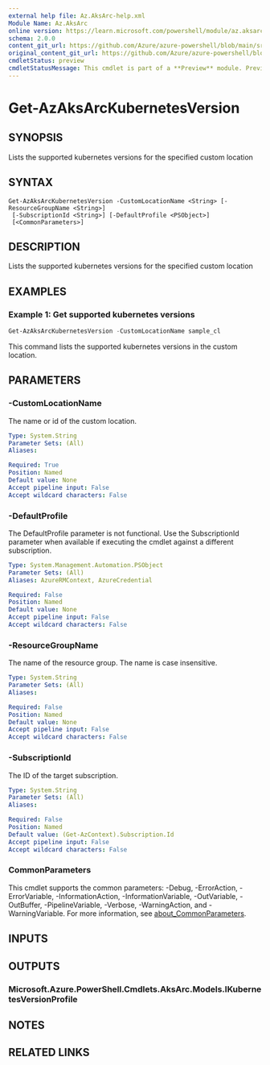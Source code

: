 ```yaml
---
external help file: Az.AksArc-help.xml
Module Name: Az.AksArc
online version: https://learn.microsoft.com/powershell/module/az.aksarc/get-azaksarckubernetesversion
schema: 2.0.0
content_git_url: https://github.com/Azure/azure-powershell/blob/main/src/AksArc/AksArc/help/Get-AzAksArcKubernetesVersion.md
original_content_git_url: https://github.com/Azure/azure-powershell/blob/main/src/AksArc/AksArc/help/Get-AzAksArcKubernetesVersion.md
cmdletStatus: preview
cmdletStatusMessage: This cmdlet is part of a **Preview** module. Preview versions aren't recommended for use in production environments. For more information, see https://aka.ms/azps-refstatus.
---
```


# Get-AzAksArcKubernetesVersion

## SYNOPSIS
Lists the supported kubernetes versions for the specified custom location

## SYNTAX

```
Get-AzAksArcKubernetesVersion -CustomLocationName <String> [-ResourceGroupName <String>]
 [-SubscriptionId <String>] [-DefaultProfile <PSObject>]
 [<CommonParameters>]
```

## DESCRIPTION
Lists the supported kubernetes versions for the specified custom location

## EXAMPLES

### Example 1: Get supported kubernetes versions
```powershell
Get-AzAksArcKubernetesVersion -CustomLocationName sample_cl
```

This command lists the supported kubernetes versions in the custom location.

## PARAMETERS

### -CustomLocationName
The name or id of the custom location.

```yaml
Type: System.String
Parameter Sets: (All)
Aliases:

Required: True
Position: Named
Default value: None
Accept pipeline input: False
Accept wildcard characters: False
```

### -DefaultProfile
The DefaultProfile parameter is not functional.
Use the SubscriptionId parameter when available if executing the cmdlet against a different subscription.

```yaml
Type: System.Management.Automation.PSObject
Parameter Sets: (All)
Aliases: AzureRMContext, AzureCredential

Required: False
Position: Named
Default value: None
Accept pipeline input: False
Accept wildcard characters: False
```

### -ResourceGroupName
The name of the resource group.
The name is case insensitive.

```yaml
Type: System.String
Parameter Sets: (All)
Aliases:

Required: False
Position: Named
Default value: None
Accept pipeline input: False
Accept wildcard characters: False
```

### -SubscriptionId
The ID of the target subscription.

```yaml
Type: System.String
Parameter Sets: (All)
Aliases:

Required: False
Position: Named
Default value: (Get-AzContext).Subscription.Id
Accept pipeline input: False
Accept wildcard characters: False
```

### CommonParameters
This cmdlet supports the common parameters: -Debug, -ErrorAction, -ErrorVariable, -InformationAction, -InformationVariable, -OutVariable, -OutBuffer, -PipelineVariable, -Verbose, -WarningAction, and -WarningVariable. For more information, see [about_CommonParameters](http://go.microsoft.com/fwlink/?LinkID=113216).

## INPUTS

## OUTPUTS

### Microsoft.Azure.PowerShell.Cmdlets.AksArc.Models.IKubernetesVersionProfile

## NOTES

## RELATED LINKS
